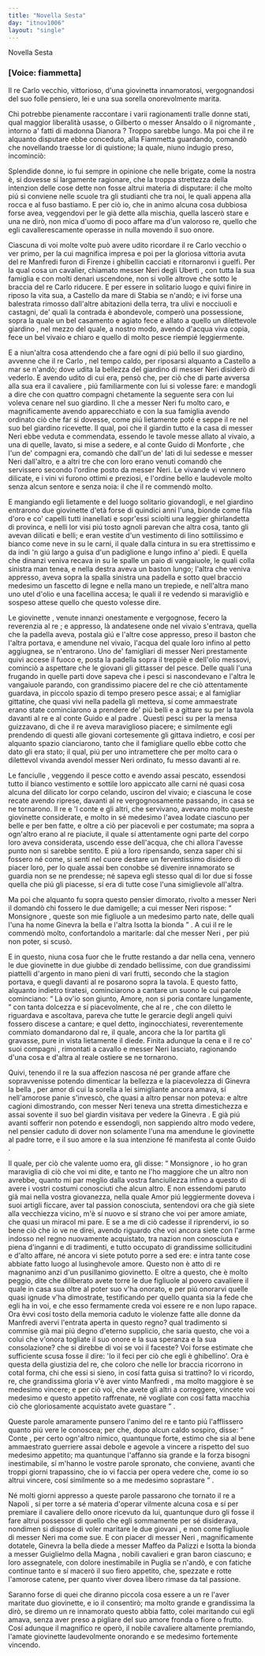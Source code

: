 ```yaml
---
title: "Novella Sesta"
day: "itnov1006"
layout: "single"
---
```

<html>
 <head>
 </head>
 <body>
  <div id="nov1006" type="novella" who="fiammetta">
   <head>
    Novella Sesta
   </head>
   <p>
    <h3>
     [Voice: fiammetta]
    </h3>
   </p>
   <argument>
    <p>
     <milestone id="p00060001"/>
     Il
     <name persref="recarloi" type="person">
      re Carlo
     </name>
     vecchio, vittorioso, d'una
     <name persref="ginevrauberti isottauberti" type="person">
      giovinetta
     </name>
     innamoratosi, vergognandosi del suo folle pensiero, lei e una sua sorella onorevolmente marita.
    </p>
   </argument>
   <div3 type="commentary" who="author">
    <p>
     <milestone id="p00060002"/>
     Chi potrebbe pienamente raccontare i varii ragionamenti tralle donne stati, qual maggior liberalit&agrave; usasse, o
     <name persref="gilberto" type="person">
      Gilberto
     </name>
     o
     <name persref="ansaldo" type="person">
      messer Ansaldo
     </name>
     o
     <name persref="negromante-1005" type="person">
      il nigromante
     </name>
     , intorno a' fatti di
     <name persref="dianora" type="person">
      madonna Dianora
     </name>
     ? Troppo sarebbe lungo. Ma poi che
     <name persref="panfilo" type="person">
      il re
     </name>
     alquanto disputare ebbe conceduto, alla
     <name persref="fiammetta" type="person">
      Fiammetta
     </name>
     guardando, comand&ograve; che novellando traesse lor di quistione; la quale, niuno indugio preso, incominci&ograve;:
    </p>
   </div3>
   <div3 type="commentary" who="fiammetta">
    <p>
     <milestone id="p00060003"/>
     Splendide donne, io fui sempre in opinione che nelle brigate, come la nostra &egrave;, si dovesse s&iacute; largamente ragionare, che la troppa strettezza della intenzion delle cose dette non fosse altrui materia di disputare: il che molto pi&uacute; si conviene nelle scuole tra gli studianti che tra noi, le quali appena alla rocca e al fuso bastiamo.
     <milestone id="p00060004"/>
     E per ci&ograve; io, che in animo alcuna cosa dubbiosa forse avea, veggendovi per le gi&agrave; dette alla mischia, quella lascer&ograve; stare e una ne dir&ograve;, non mica d'uomo di poco affare ma d'un valoroso re, quello che egli cavallerescamente operasse in nulla movendo il suo onore.
    </p>
   </div3>
   <p>
    <milestone id="p00060005"/>
    Ciascuna di voi molte volte pu&ograve; avere udito ricordare
    <name persref="recarloi" type="person">
     il re Carlo
    </name>
    vecchio o ver primo, per la cui magnifica impresa e poi per la gloriosa vittoria avuta del
    <name persref="remanfredi" type="person">
     re Manfredi
    </name>
    furon di
    <name placeref="firenze" type="place">
     Firenze
    </name>
    i ghibellin cacciati e ritornaronvi i guelfi. Per la qual cosa un cavalier, chiamato
    <name persref="neriuberti" type="person">
     messer Neri degli Uberti
    </name>
    , con tutta la sua famiglia e con molti denari uscendone, non si volle altrove che sotto le braccia del
    <name persref="recarloi" type="person">
     re Carlo
    </name>
    riducere.
    <milestone id="p00060006"/>
    E per essere in solitario luogo e quivi finire in riposo la vita sua, a
    <name placeref="castellammarestabia" type="place">
     Castello da mare di Stabia
    </name>
    se n'and&ograve;; e ivi forse una balestrata rimosso dall'altre abitazioni della terra, tra ulivi e nocciuoli e castagni, de' quali la contrada &egrave; abondevole, comper&ograve; una possessione, sopra la quale un bel
    <name placeref="casamento-1006" type="place">
     casamento
    </name>
    e agiato fece e allato a quello un dilettevole
    <name placeref="giardino-1006" type="place">
     giardino
    </name>
    , nel mezzo del quale, a nostro modo, avendo d'acqua viva copia, fece un bel vivaio e chiaro e quello di molto pesce riempi&eacute; leggiermente.
   </p>
   <p>
    <milestone id="p00060007"/>
    E a niun'altra cosa attendendo che a fare ogni d&iacute; pi&uacute; bello il suo giardino, avvenne che
    <name persref="recarloi" type="person">
     il re Carlo
    </name>
    , nel tempo caldo, per riposarsi alquanto a
    <name placeref="castellammarestabia" type="place">
     Castello
    </name>
    a mar se n'and&ograve;; dove udita la bellezza del
    <name placeref="giardino-1006" type="place">
     giardino
    </name>
    di
    <name persref="neriuberti" type="person">
     messer Neri
    </name>
    disider&ograve; di vederlo. E avendo udito di cui era, pens&ograve; che, per ci&ograve; che di parte avversa alla sua era
    <name persref="neriuberti" type="person">
     il cavaliere
    </name>
    , pi&uacute; familiarmente con lui si volesse fare: e mandogli a dire che con quattro
    <name persref="compagni-1006" type="person">
     compagni
    </name>
    chetamente la seguente sera con lui voleva cenare nel suo giardino.
    <milestone id="p00060008"/>
    Il che a
    <name persref="neriuberti" type="person">
     messer Neri
    </name>
    fu molto caro, e magnificamente avendo apparecchiato e con la sua famiglia avendo ordinato ci&ograve; che far si dovesse, come pi&uacute; lietamente pot&eacute; e seppe
    <name persref="recarloi" type="person">
     il re
    </name>
    nel suo bel giardino ricevette.
    <milestone id="p00060009"/>
    Il qual, poi che il giardin tutto e la casa di
    <name persref="neriuberti" type="person">
     messer Neri
    </name>
    ebbe veduta e commendata, essendo le tavole messe allato al vivaio, a una di quelle, lavato, si mise a sedere, e al
    <name persref="guidomonforte" type="person">
     conte Guido di Monforte
    </name>
    , che l'un de' compagni era, comand&ograve; che dall'un de' lati di lui sedesse e
    <name persref="neriuberti" type="person">
     messer Neri
    </name>
    dall'altro, e a altri tre che con loro erano venuti comand&ograve; che servissero secondo l'ordine posto da messer Neri.
    <milestone id="p00060010"/>
    Le vivande vi vennero dilicate, e i vini vi furono ottimi e preziosi, e l'ordine bello e laudevole molto senza alcun sentore e senza noia: il che il re commend&ograve; molto.
   </p>
   <p>
    <milestone id="p00060011"/>
    E mangiando egli lietamente e del luogo solitario giovandogli, e nel
    <name placeref="giardino-1006" type="place">
     giardino
    </name>
    entrarono due
    <name persref="ginevrauberti isottauberti" type="person">
     giovinette
    </name>
    d'et&agrave; forse di quindici anni l'una, bionde come fila d'oro e co' capelli tutti inanellati e sopr'essi sciolti una leggier ghirlandetta di provinca, e nelli lor visi pi&uacute; tosto agnoli parevan che altra cosa, tanto gli avevan dilicati e belli; e eran vestite d'un vestimento di lino sottilissimo e bianco come neve in su le carni, il quale dalla cintura in su era strettissimo e da indi 'n gi&uacute; largo a guisa d'un padiglione e lungo infino a' piedi.
    <milestone id="p00060012"/>
    E quella che dinanzi veniva recava in su le spalle un paio di vangaiuole, le quali colla sinistra man tenea, e nella destra aveva un baston lungo; l'altra che veniva appresso, aveva sopra la spalla sinistra una padella e sotto quel braccio medesimo un fascetto di legne e nella mano un trepiede, e nell'altra mano uno utel d'olio e una facellina accesa; le quali
    <name persref="recarloi" type="person">
     il re
    </name>
    vedendo si maravigli&ograve; e sospeso attese quello che questo volesse dire.
   </p>
   <p>
    <milestone id="p00060013"/>
    <name persref="ginevrauberti isottauberti" type="person">
     Le giovinette
    </name>
    , venute innanzi onestamente e vergognose, fecero la reverenzia al
    <name persref="recarloi" type="person">
     re
    </name>
    ; e appresso, l&agrave; andatesene onde nel vivaio s'entrava, quella che la padella aveva, postala gi&uacute; e l'altre cose appresso, preso il baston che l'altra portava, e amendune nel vivaio, l'acqua del quale loro infino al petto aggiugnea, se n'entrarono.
    <milestone id="p00060014"/>
    Uno de'
    <name persref="famigliari-1006" type="person">
     famigliari
    </name>
    di
    <name persref="neriuberti" type="person">
     messer Neri
    </name>
    prestamente quivi accese il fuoco e, posta la padella sopra il treppi&egrave; e dell'olio messovi, cominci&ograve; a aspettare che le giovani gli gittasser del pesce.
    <milestone id="p00060015"/>
    Delle quali l'una frugando in quelle parti dove sapeva che i pesci si nascondevano e l'altra le vangaiuole parando, con grandissimo piacere del re che ci&ograve; attentamente guardava, in piccolo spazio di tempo presero pesce assai; e al famigliar gittatine, che quasi vivi nella padella gli metteva, s&iacute; come ammaestrate erano state cominciarono a prendere de' pi&uacute; belli e a gittare su per la tavola davanti al re e al
    <name persref="guidomonforte" type="person">
     conte Guido
    </name>
    e al
    <name persref="neriuberti" type="person">
     padre
    </name>
    .
    <milestone id="p00060016"/>
    Questi pesci su per la mensa guizzavano, di che il re aveva maraviglioso piacere; e similmente egli prendendo di questi alle giovani cortesemente gli gittava indietro, e cos&iacute; per alquanto spazio cianciarono, tanto che il famigliare quello ebbe cotto che dato gli era stato; il qual, pi&uacute; per uno intramettere che per molto cara o dilettevol vivanda avendol
    <name persref="neriuberti" type="person">
     messer Neri
    </name>
    ordinato, fu messo davanti al re.
   </p>
   <p>
    <milestone id="p00060017"/>
    <name persref="ginevrauberti isottauberti" type="person">
     Le fanciulle
    </name>
    , veggendo il pesce cotto e avendo assai pescato, essendosi tutto il bianco vestimento e sottile loro appiccato alle carni n&eacute; quasi cosa alcuna del dilicato lor corpo celando, usciron del vivaio; e ciascuna le cose recate avendo riprese, davanti al
    <name persref="recarloi" type="person">
     re
    </name>
    vergognosamente passando, in casa se ne tornarono.
    <milestone id="p00060018"/>
    Il re e
    <name persref="guidomonforte" type="person">
     'l conte
    </name>
    e gli altri, che servivano, avevano molto queste giovinette considerate, e molto in s&eacute; medesimo l'avea lodate ciascuno per belle e per ben fatte, e oltre a ci&ograve; per piacevoli e per costumate; ma sopra a ogn'altro erano al re piaciute, il quale s&iacute; attentamente ogni parte del corpo loro aveva considerata, uscendo esse dell'acqua, che chi allora l'avesse punto non si sarebbe sentito.
    <milestone id="p00060019"/>
    E pi&uacute; a loro ripensando, senza saper chi si fossero n&eacute; come, si sent&iacute; nel cuore destare un ferventissimo disidero di piacer loro, per lo quale assai ben conobbe s&eacute; divenire innamorato se guardia non se ne prendesse; n&eacute; sapeva egli stesso qual di lor due si fosse quella che pi&uacute; gli piacesse, s&iacute; era di tutte cose l'una simiglievole all'altra.
   </p>
   <p>
    <milestone id="p00060020"/>
    Ma poi che alquanto fu sopra questo pensier dimorato, rivolto a
    <name persref="neriuberti" type="person">
     messer Neri
    </name>
    il domand&ograve; chi fossero le due damigelle; a cui
    <name persref="neriuberti" type="person">
     messer Neri
    </name>
    rispose:
    <q direct="unspecified" who="neriuberti">
     <name persref="recarloi" type="person">
      Monsignore
     </name>
     , queste son mie figliuole a un medesimo parto nate, delle quali l'una ha nome
     <name persref="ginevrauberti" type="person">
      Ginevra la bella
     </name>
     e l'altra
     <name persref="isottauberti" type="person">
      Isotta la bionda
     </name>
    </q>
    . A cui
    <name persref="recarloi" type="person">
     il re
    </name>
    le commend&ograve; molto, confortandolo a maritarle: dal che
    <name persref="neriuberti" type="person">
     messer Neri
    </name>
    , per pi&uacute; non poter, si scus&ograve;.
   </p>
   <p>
    <milestone id="p00060021"/>
    E in questo, niuna cosa fuor che le frutte restando a dar nella cena, vennero
    <name persref="ginevrauberti isottauberti" type="person">
     le due giovinette
    </name>
    in due giubbe di zendado bellissime, con due grandissimi piattelli d'argento in mano pieni di vari frutti, secondo che la stagion portava, e quegli davanti al
    <name persref="recarloi" type="person">
     re
    </name>
    posarono sopra la tavola.
    <milestone id="p00060022"/>
    E questo fatto, alquanto indietro tiratesi, cominciarono a cantare un suono le cui parole cominciano:
    <q direct="unspecified" type="song">
     <l>
      L&agrave; ov'io son giunto, Amore,
     </l>
     <l>
      non si poria contare lungamente,
     </l>
    </q>
    con tanta dolcezza e s&iacute; piacevolmente, che al
    <name persref="recarloi" type="person">
     re
    </name>
    , che con diletto le riguardava e ascoltava, pareva che tutte le gerarcie degli angeli quivi fossero discese a cantare; e quel detto, inginocchiatesi, reverentemente commiato domandarono dal re, il quale, ancora che la lor partita gli gravasse, pure in vista lietamente il diede.
    <milestone id="p00060023"/>
    Finita adunque la cena e il re co' suoi
    <name persref="compagni-1006" type="person">
     compagni
    </name>
    , rimontati a cavallo e
    <name persref="neriuberti" type="person">
     messer Neri
    </name>
    lasciato, ragionando d'una cosa e d'altra al reale
    <name placeref="ostiere-1006" type="place">
     ostiere
    </name>
    se ne tornarono.
   </p>
   <p>
    <milestone id="p00060024"/>
    Quivi, tenendo
    <name persref="recarloi" type="person">
     il re
    </name>
    la sua affezion nascosa n&eacute; per grande affare che sopravvenisse potendo dimenticar la bellezza e la piacevolezza di
    <name persref="ginevrauberti" type="person">
     Ginevra la bella
    </name>
    , per amor di cui la
    <name persref="isottauberti" type="person">
     sorella
    </name>
    a lei simigliante ancora amava, s&iacute; nell'amorose panie s'invesc&ograve;, che quasi a altro pensar non poteva: e altre cagioni dimostrando, con
    <name persref="neriuberti" type="person">
     messer Neri
    </name>
    teneva una stretta dimestichezza e assai sovente il suo bel
    <name placeref="giardino-1006" type="place">
     giardin
    </name>
    visitava per vedere la
    <name persref="ginevrauberti" type="person">
     Ginevra
    </name>
    .
    <milestone id="p00060025"/>
    E gi&agrave; pi&uacute; avanti sofferir non potendo e essendogli, non sappiendo altro modo vedere, nel pensier caduto di dover non solamente l'una ma amendune le giovinette al padre torre, e il suo amore e la sua intenzione f&eacute; manifesta al
    <name persref="guidomonforte" type="person">
     conte Guido
    </name>
    .
   </p>
   <p>
    <milestone id="p00060026"/>
    Il quale, per ci&ograve; che valente uomo era, gli disse:
    <q direct="unspecified" who="guidomonforte">
     <name persref="recarloi" type="person">
      Monsignore
     </name>
     , io ho gran maraviglia di ci&ograve; che voi mi dite, e tanto ne l'ho maggiore che un altro non avrebbe, quanto mi par meglio dalla vostra fanciullezza infino a questo d&iacute; avere i vostri costumi conosciuti che alcun altro.
     <milestone id="p00060027"/>
     E non essendomi paruto gi&agrave; mai nella vostra giovanezza, nella quale
     <name persref="amore" type="person">
      Amor
     </name>
     pi&uacute; leggiermente doveva i suoi artigli ficcare, aver tal passion conosciuta, sentendovi ora che gi&agrave; siete alla vecchiezza vicino, m'&egrave; s&iacute; nuovo e s&iacute; strano che voi per amore amiate, che quasi un miracol mi pare.
     <milestone id="p00060028"/>
     E se a me di ci&ograve; cadesse il riprendervi, io so bene ci&ograve; che io ve ne direi, avendo riguardo che voi ancora siete con l'arme indosso nel regno nuovamente acquistato, tra nazion non conosciuta e piena d'inganni e di tradimenti, e tutto occupato di grandissime sollicitudini e d'alto affare, n&eacute; ancora vi siete potuto porre a sed ere: e intra tante cose abbiate fatto luogo al lusinghevole amore.
     <milestone id="p00060029"/>
     Questo non &egrave; atto di re magnanimo anzi d'un pusillanimo giovinetto. E oltre a questo, che &egrave; molto peggio, dite che diliberato avete torre le due figliuole al povero
     <name persref="neriuberti" type="person">
      cavaliere
     </name>
     il quale in casa sua oltre al poter suo v'ha onorato, e per pi&uacute; onorarvi quelle quasi ignude v'ha dimostrate, testificando per quello quanta sia la fede che egli ha in voi, e che esso fermamente creda voi essere re e non lupo rapace.
     <milestone id="p00060030"/>
     Ora &egrave;vvi cos&iacute; tosto della memoria caduto le violenze fatte alle donne da
     <name persref="remanfredi" type="person">
      Manfredi
     </name>
     avervi l'entrata aperta in questo regno? qual tradimento si commise gi&agrave; mai pi&uacute; degno d'eterno supplicio, che saria questo, che voi a colui che v'onora togliate il suo onore e la sua speranza e la sua consolazione? che si direbbe di voi se voi il faceste?
     <milestone id="p00060031"/>
     Voi forse estimate che sufficiente scusa fosse il dire: 'Io il feci per ci&ograve; che egli &egrave; ghibellino'. Ora &egrave; questa della giustizia del re, che coloro che nelle lor braccia ricorrono in cotal forma, chi che essi si sieno, in cos&iacute; fatta guisa si trattino?
     <milestone id="p00060032"/>
     Io vi ricordo, re, che grandissima gloria v'&egrave; aver vinto
     <name persref="remanfredi" type="person">
      Manfredi
     </name>
     , ma molto maggiore &egrave; se medesimo vincere; e per ci&ograve; voi, che avete gli altri a correggere, vincete voi medesimo e questo appetito raffrenate, n&eacute; vogliate con cos&iacute; fatta macchia ci&ograve; che gloriosamente acquistato avete guastare
    </q>
    .
   </p>
   <p>
    <milestone id="p00060033"/>
    Queste parole amaramente punsero l'animo del
    <name persref="recarloi" type="person">
     re
    </name>
    e tanto pi&uacute; l'afflissero quanto pi&uacute; vere le conoscea; per che, dopo alcun caldo sospiro, disse:
    <q direct="unspecified" who="recarloi">
     <name persref="guidomonforte" type="person">
      Conte
     </name>
     , per certo ogn'altro nimico, quantunque forte, estimo che sia al bene ammaestrato guerriere assai debole e agevole a vincere a rispetto del suo medesimo appetito; ma quantunque l'affanno sia grande e la forza bisogni inestimabile, s&iacute; m'hanno le vostre parole spronato, che conviene, avanti che troppi giorni trapassino, che io vi faccia per opera vedere che, come io so altrui vincere, cos&iacute; similmente so a me medesimo soprastare
    </q>
    .
   </p>
   <p>
    <milestone id="p00060034"/>
    N&eacute; molti giorni appresso a queste parole passarono che tornato
    <name persref="recarloi" type="person">
     il re
    </name>
    a
    <name placeref="napoli" type="place">
     Napoli
    </name>
    , s&iacute; per torre a s&eacute; materia d'operar vilmente alcuna cosa e s&iacute; per premiare
    <name persref="neriuberti" type="person">
     il cavaliere
    </name>
    dello onore ricevuto da lui, quantunque duro gli fosse il fare altrui possessor di quello che egli sommamente per s&eacute; disiderava, nondimen si dispose di voler maritare
    <name persref="ginevrauberti isottauberti" type="person">
     le due giovani
    </name>
    , e non come figliuole di
    <name persref="neriuberti" type="person">
     messer Neri
    </name>
    ma come sue.
    <milestone id="p00060035"/>
    E con piacer di
    <name persref="neriuberti" type="person">
     messer Neri
    </name>
    , magnificamente dotatele,
    <name persref="ginevrauberti" type="person">
     Ginevra la bella
    </name>
    diede a
    <name persref="maffeopallizzi" type="person">
     messer Maffeo da Palizzi
    </name>
    e
    <name persref="isottauberti" type="person">
     Isotta la bionda
    </name>
    a
    <name persref="guiglielmomagna" type="person">
     messer Guiglielmo della Magna
    </name>
    , nobili cavalieri e gran baron ciascuno; e loro assegnatele, con dolore inestimabile in
    <name placeref="puglia" type="place">
     Puglia
    </name>
    se n'and&ograve;, e con fatiche continue tanto e s&iacute; macer&ograve; il suo fiero appetito, che, spezzate e rotte l'amorose catene, per quanto viver dovea libero rimase da tal passione.
   </p>
   <p>
    <milestone id="p00060036"/>
    Saranno forse di quei che diranno piccola cosa essere a un re l'aver maritate duo giovinette, e io il consentir&ograve;; ma molto grande e grandissima la dir&ograve;, se diremo un re innamorato questo abbia fatto, colei maritando cui egli amava, senza aver preso a pigliare del suo amore fronda o fiore o frutto. Cos&iacute; adunque
    <name persref="recarloi" type="person">
     il magnifico re
    </name>
    oper&ograve;,
    <name persref="neriuberti" type="person">
     il nobile cavaliere
    </name>
    altamente premiando, l'amate
    <name persref="ginevrauberti isottauberti" type="person">
     giovinette
    </name>
    laudevolmente onorando e se medesimo fortemente vincendo.
   </p>
  </div>
 </body>
</html>